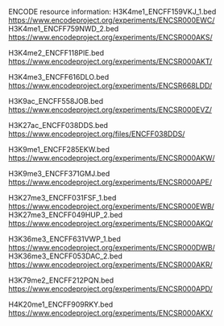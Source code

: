 ENCODE resource information:
H3K4me1_ENCFF159VKJ_1.bed
https://www.encodeproject.org/experiments/ENCSR000EWC/
H3K4me1_ENCFF759NWD_2.bed
https://www.encodeproject.org/experiments/ENCSR000AKS/

H3K4me2_ENCFF118PIE.bed
https://www.encodeproject.org/experiments/ENCSR000AKT/

H3K4me3_ENCFF616DLO.bed
https://www.encodeproject.org/experiments/ENCSR668LDD/

H3K9ac_ENCFF558JOB.bed
https://www.encodeproject.org/experiments/ENCSR000EVZ/


H3K27ac_ENCFF038DDS.bed
https://www.encodeproject.org/files/ENCFF038DDS/

H3K9me1_ENCFF285EKW.bed
https://www.encodeproject.org/experiments/ENCSR000AKW/

H3K9me3_ENCFF371GMJ.bed
https://www.encodeproject.org/experiments/ENCSR000APE/

H3K27me3_ENCFF031FSF_1.bed
https://www.encodeproject.org/experiments/ENCSR000EWB/
H3K27me3_ENCFF049HUP_2.bed
https://www.encodeproject.org/experiments/ENCSR000AKQ/

H3K36me3_ENCFF631VWP_1.bed
https://www.encodeproject.org/experiments/ENCSR000DWB/
H3K36me3_ENCFF053DAC_2.bed
https://www.encodeproject.org/experiments/ENCSR000AKR/

H3K79me2_ENCFF212PQN.bed
https://www.encodeproject.org/experiments/ENCSR000APD/

H4K20me1_ENCFF909RKY.bed
https://www.encodeproject.org/experiments/ENCSR000AKX/
